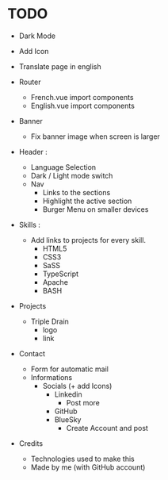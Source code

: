 # TODO

 + Dark Mode
 + Add Icon
 + Translate page in english
 + Router
	+ French.vue import components
	+ English.vue import components

 + Banner
 	+ Fix banner image when screen is larger
 
 + Header :
 	+ Language Selection
 	+ Dark / Light mode switch
 	+ Nav
 		+ Links to the sections 
 		+ Highlight the active section
 		+ Burger Menu on smaller devices

 + Skills :
 	+ Add links to projects for every skill.
 		+ HTML5
 		+ CSS3
 		+ SaSS
 		+ TypeScript
 		+ Apache
 		+ BASH

 + Projects
 	+ Triple Drain
 		+ logo
 		+ link

 + Contact
 	+ Form for automatic mail
 	+ Informations
 		+ Socials (+ add Icons)
 			+ Linkedin
 				+ Post more
 			+ GitHub
 			+ BlueSky
 				+ Create Account and post

 + Credits
 	+ Technologies used to make this
 	+ Made by me (with GitHub account)